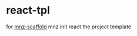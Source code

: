 # react-tpl
for [mnz-scaffold](https://github.com/sunorry/mnz_scaffold) mnz init react the project template
